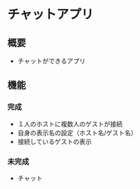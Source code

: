 # チャットアプリ
## 概要
- チャットができるアプリ
## 機能
### 完成
- １人のホストに複数人のゲストが接続
- 自身の表示名の設定（ホスト名/ゲスト名）
- 接続しているゲストの表示
### 未完成
- チャット
